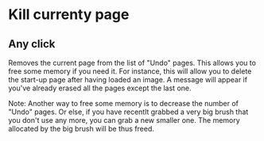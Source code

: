 # Kill currenty page #

## Any click ##

Removes the current page from the list of "Undo" pages. This allows you to free some memory if you need it. For instance, this will allow you to delete the start-up page after having loaded an image. A message will appear if you've already erased all the pages except the last one.

Note: Another way to free some memory is to decrease the number of "Undo" pages. Or else, if you have recentlt grabbed a very big brush that you don't use any more, you can grab a new smaller one. The memory allocated by the big brush will be thus freed.